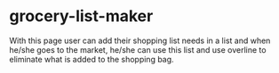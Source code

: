 # grocery-list-maker

With this page user can add their shopping list needs in a list and when he/she goes to the market, he/she can use this list and use overline to eliminate what is added to the shopping bag.

